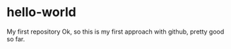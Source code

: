 # hello-world
My first repository 
Ok, so this is my first approach with github, pretty good so far. 
